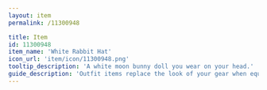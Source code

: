 ```yaml
---
layout: item
permalink: /11300948

title: Item
id: 11300948
item_name: 'White Rabbit Hat'
icon_url: 'item/icon/11300948.png'
tooltip_description: 'A white moon bunny doll you wear on your head.'
guide_description: 'Outfit items replace the look of your gear when equipped.'
---
```

